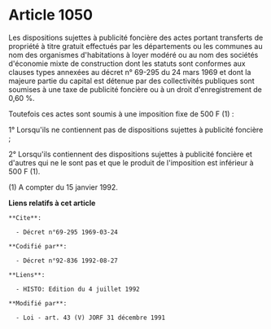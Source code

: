 # Article 1050

Les dispositions sujettes à publicité foncière des actes portant transferts de propriété à titre gratuit effectués par les
départements ou les communes au nom des organismes d'habitations à loyer modéré ou au nom des sociétés d'économie mixte de
construction dont les statuts sont conformes aux clauses types annexées au décret n° 69-295 du 24 mars 1969 et dont la
majeure partie du capital est détenue par des collectivités publiques sont soumises à une taxe de publicité foncière ou à un
droit d'enregistrement de 0,60 %.

Toutefois ces actes sont soumis à une imposition fixe de 500 F (1) :

1° Lorsqu'ils ne contiennent pas de dispositions sujettes à publicité foncière ;

2° Lorsqu'ils contiennent des dispositions sujettes à publicité foncière et d'autres qui ne le sont pas et que le produit de
l'imposition est inférieur à 500 F (1).

(1) A compter du 15 janvier 1992.

**Liens relatifs à cet article**

	**Cite**:

	  - Décret n°69-295 1969-03-24

	**Codifié par**:

	  - Décret n°92-836 1992-08-27

	**Liens**:

	  - HISTO: Edition du 4 juillet 1992

	**Modifié par**:

	  - Loi - art. 43 (V) JORF 31 décembre 1991
